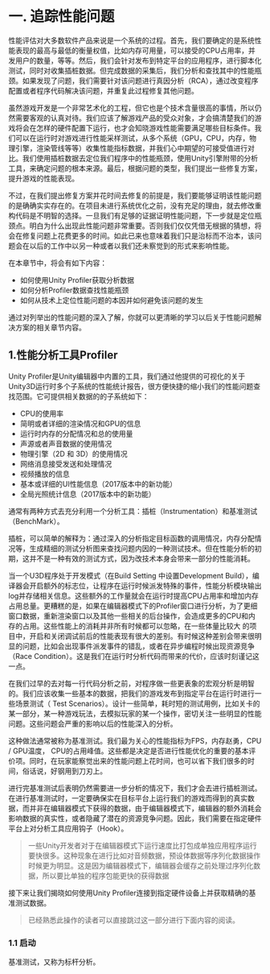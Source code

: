 # 一. 追踪性能问题

性能评估对大多数软件产品来说是一个系统的过程。首先，我们要确定的是系统性能表现的最高与最低的衡量权值，比如内存可用量，可以接受的CPU占用率，并发用户的数量，等等。然后，我们会针对发布到特定平台的应用程序，进行脚本化测试，同时对收集插桩数据。但完成数据的采集后，我们分析和查找其中的性能瓶颈。如果发现了问题，我们需要针对该问题进行真因分析（RCA），通过改变程序配置或者程序代码解决该问题，并重复此过程修复其他问题。

虽然游戏开发是一个非常艺术化的工程，但它也是个技术含量很高的事情，所以仍然需要客观的认真对待。我们应该了解游戏产品的受众对象，才会搞清楚我们的游戏将会在怎样的硬件配置下运行，也才会知晓游戏性能需要满足哪些目标条件。我们可以在运行时对游戏进行性能采样测试，从多个系统（GPU，CPU，内存，物理引擎，渲染管线等等）收集性能指标数据，并我们心中期望的可接受值进行对比。我们使用插桩数据去定位我们程序中的性能瓶颈，使用Unity引擎附带的分析工具，来确定问题的根本来源。最后，根据问题的类型，我们提出一些修复方案，提升游戏的性能表现。

不过，在我们提出修复方案并花时间去修复的前提是，我们要能够证明该性能问题的是确确实实存在的。在项目未进行系统优化之前，没有充足的理由，就去修改重构代码是不明智的选择。一旦我们有足够的证据证明性能问题，下一步就是定位瓶颈点。明白为什么出现此性能问题非常重要。否则我们仅仅凭借无根据的猜想，将会在修复问题上花费更多的时间。如此已来也意味着我们只是治标而不治本，该问题会在以后的工作中以另一种或者以我们还未察觉到的形式来影响性能。

在本章节中，将会有如下内容：

 - 如何使用Unity Profiler获取分析数据
 - 如何分析Profiler数据查找性能瓶颈
 - 如何从技术上定位性能问题的本因并如何避免该问题的发生
 
 通过对列举出的性能问题的深入了解，你就可以更清晰的学习以后关于性能问题解决方案的相关章节内容。


## 1.性能分析工具Profiler

Unity Profiler是Unity编辑器中内置的工具，我们通过他提供的可视化的关于Unity3D运行时多个子系统的性能统计报告，很方便快捷的缩小我们的性能问题查找范围。它可提供相关数据的的子系统如下：

 - CPU的使用率
 - 简明或者详细的渲染情况和GPU的信息
 - 运行时内存的分配情况和总的使用量
 - 声源或者声音数据的使用情况
 - 物理引擎（2D 和 3D）的使用情况
 - 网络消息接受发送和处理情况
 - 视频播放的信息
 - 基本或详细的UI性能信息（2017版本中的新功能）
 - 全局光照统计信息（2017版本中的新功能）

通常有两种方式去充分利用一个分析工具：插桩（Instrumentation）和基准测试（BenchMark）。

插桩，可以简单的解释为：通过深入的分析指定目标函数的调用情况，内存分配情况等，生成精细的测试分析图来查找问题内因的一种测试技术。但在性能分析的初期，这并不是一种有效的测试方式，因为改技术本身会带来一部分的性能消耗。

当一个U3D程序处于开发模式（在Build Setting 中设置Development Build），编译器会开启额外的标志位，让程序在运行时候派发特殊的事件，性能分析模块输出log并存储相关信息。这些额外的工作量就会在运行时提高CPU占用率和增加内存占用总量。更糟糕的是，如果在编辑器模式下的Profiler窗口进行分析，为了更细窗口数据，重新渲染窗口以及其他一些相关的后台操作，会造成更多的CPU和内存的占用。这些性能上的消耗并非所有时候都可以忽略，在一些体量比较大 的项目中，开启和关闭调试前后的性能表现有很大的差别。有时候这种差别会带来很明显的问题，比如会出现事件派发事件的错乱，或者在异步编程时候出现资源竞争（Race Condition）。这是我们在运行时分析代码而带来的代价，应该时刻谨记这一点。

在我们过早的去对每一行代码分析之前，对程序做一些更表象的宏观分析是明智的。我们应该收集一些基本的数据，把我们的游戏发布到指定平台在运行时进行一些场景测试（ Test Scenarios）。设计一些简单，耗时短的测试用例，比如关卡的某一部分，某一种游戏玩法，去模拟玩家的某一个操作，密切关注一些明显的性能问题。这些问题会严重的影响以后的性能深入的分析。

这种做法通常被称为基准测试。我们最为关心的性能指标为FPS，内存赵勇，CPU / GPU温度， CPU的占用峰值。这些都是决定是否进行性能优化的重要的基本评价项。同时，在玩家能察觉出来的性能问题上花时间，也可以省下我们很多的时间，俗话说，好钢用到刀刃上。


进行完基准测试后表明仍然需要进一步分析的情况下，我们才会去进行插桩测试。在进行基准测试时，一定要确保实在目标平台上运行我们的游戏而得到的真实数据，而并非在编辑器模式下获得的数据，由于编辑器模式下，编辑器的额外消耗会影响数据的真实性，或者隐藏了潜在的资源竞争问题。因此，我们需要在指定硬件平台上对分析工具应用钩子（Hook）。

 >一些Unity开发者对于在编辑器模式下运行速度比打包成单独应用程序运行要快很多。这种现象在进行比如对音频数据，预设体数据等序列化数据操作时候更为明显。这是因为编辑器模式下，编辑器会缓存之前处理过序列化数据，所以要比单独的程序包能更快的获得数据

接下来让我们揭晓如何使用Unity Profiler连接到指定硬件设备上并获取精确的基准测试数据。

>已经熟悉此操作的读者可以直接跳过这一部分进行下面内容的阅读。



### 1.1 启动



基准测试，又称为标杆分析。

